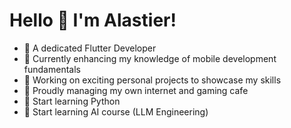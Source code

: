 # Hello :wave: I'm Alastier!
  - :dart: A dedicated Flutter Developer
  - :mechanical_arm: Currently enhancing my knowledge of mobile development fundamentals
  - :rocket: Working on exciting personal projects to showcase my skills
  - :milky_way: Proudly managing my own internet and gaming cafe
  - :dart: Start learning Python
  - :dart: Start learning AI course (LLM Engineering)
